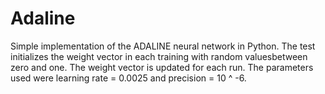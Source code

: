 # Adaline
Simple implementation of the ADALINE neural network in Python. The test initializes the weight vector in each training with random values ​​between zero and one. The weight vector is updated for each run. The parameters used were learning rate = 0.0025 and precision = 10 ^ -6.
